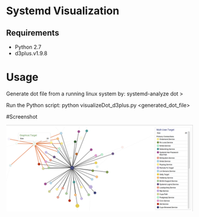 # Systemd Visualization

## Requirements

* Python 2.7
* d3plus.v1.9.8

# Usage

Generate dot file from a running linux system by:
    systemd-analyze dot > <filename>

Run the Python script:
    python visualizeDot_d3plus.py <generated_dot_file>

#Screenshot

![alt text](./screenshot.png "systemd visualization")
